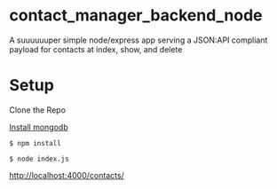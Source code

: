 # contact_manager_backend_node
A suuuuuuper simple node/express app serving a JSON:API compliant payload for contacts at index, show, and delete

# Setup

Clone the Repo

[Install mongodb](https://docs.mongodb.com/manual/tutorial/install-mongodb-on-os-x/)

    $ npm install

    $ node index.js

[http://localhost:4000/contacts/](http://localhost:4000/contacts/)
